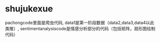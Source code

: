 # shujukexue
pachongcode里面是爬虫代码,
data1是第一阶段数据（data2,data3,data4以此类推）,
sentimentanalysiscode是情感分析部分的代码（包括矩阵，扇形图绘制代码）
